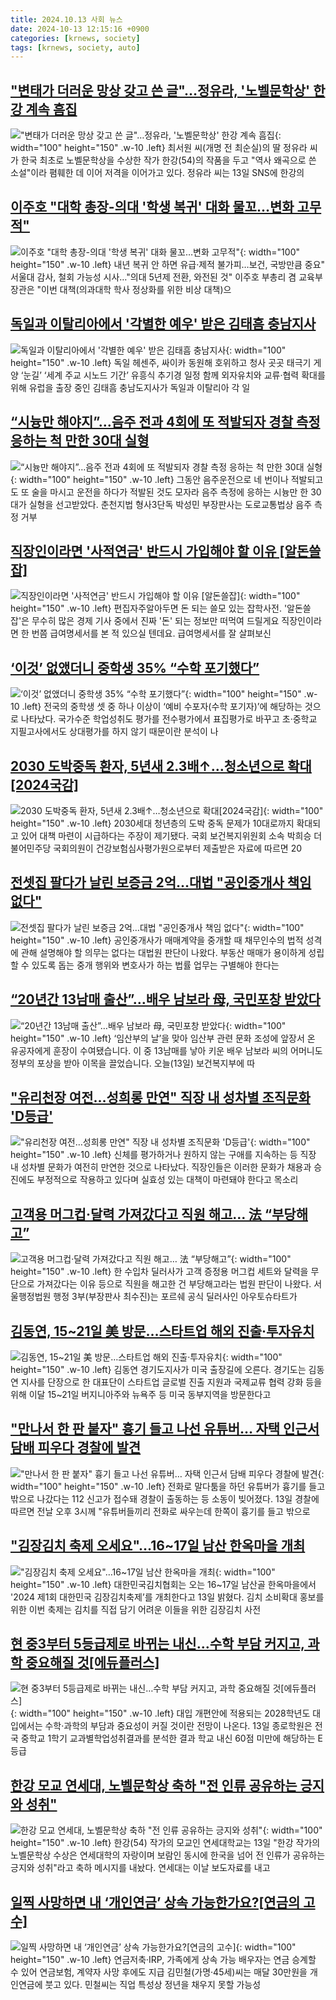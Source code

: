 ```yaml
---
title: 2024.10.13 사회 뉴스
date: 2024-10-13 12:15:16 +0900
categories: [krnews, society]
tags: [krnews, society, auto]
---
```

## ["변태가 더러운 망상 갖고 쓴 글"…정유라, '노벨문학상' 한강 계속 흠집](https://n.news.naver.com/mnews/article/421/0007840105)

!["변태가 더러운 망상 갖고 쓴 글"…정유라, '노벨문학상' 한강 계속 흠집](https://mimgnews.pstatic.net/image/origin/421/2024/10/13/7840105.jpg?type=nf220_150){: width="100" height="150" .w-10 .left}
최서원 씨(개명 전 최순실)의 딸 정유라 씨가 한국 최초로 노벨문학상을 수상한 작가 한강(54)의 작품을 두고 "역사 왜곡으로 쓴 소설"이라 폄훼한 데 이어 저격을 이어가고 있다. 정유라 씨는 13일 SNS에 한강의

## [이주호 "대학 총장-의대 '학생 복귀' 대화 물꼬…변화 고무적"](https://n.news.naver.com/mnews/article/001/0014979407)

![이주호 "대학 총장-의대 '학생 복귀' 대화 물꼬…변화 고무적"](https://mimgnews.pstatic.net/image/origin/001/2024/10/13/14979407.jpg?type=nf220_150){: width="100" height="150" .w-10 .left}
내년 복귀 안 하면 유급·제적 불가피…보건, 국방만큼 중요" 서울대 감사, 철회 가능성 시사…"의대 5년제 전환, 와전된 것" 이주호 부총리 겸 교육부 장관은 "이번 대책(의과대학 학사 정상화를 위한 비상 대책)으

## [독일과 이탈리아에서 '각별한 예우' 받은 김태흠 충남지사](https://n.news.naver.com/mnews/article/629/0000328343)

![독일과 이탈리아에서 '각별한 예우' 받은 김태흠 충남지사](https://mimgnews.pstatic.net/image/origin/629/2024/10/12/328343.jpg?type=nf220_150){: width="100" height="150" .w-10 .left}
독일 헤센주, 싸이카 동원해 호위하고 청사 곳곳 태극기 게양 ‘눈길’ ‘세계 주교 시노드 기간’ 유흥식 추기경 일정 함께 외자유치와 교류·협력 확대를 위해 유럽을 출장 중인 김태흠 충남도지사가 독일과 이탈리아 각 일

## [“시늉만 해야지”…음주 전과 4회에 또 적발되자 경찰 측정 응하는 척 만한 30대 실형](https://n.news.naver.com/mnews/article/087/0001072133)

![“시늉만 해야지”…음주 전과 4회에 또 적발되자 경찰 측정 응하는 척 만한 30대 실형](https://mimgnews.pstatic.net/image/origin/087/2024/10/13/1072133.jpg?type=nf220_150){: width="100" height="150" .w-10 .left}
그동안 음주운전으로 네 번이나 적발되고도 또 술을 마시고 운전을 하다가 적발된 것도 모자라 음주 측정에 응하는 시늉만 한 30대가 실형을 선고받았다. 춘천지법 형사3단독 박성민 부장판사는 도로교통법상 음주 측정 거부

## [직장인이라면 '사적연금' 반드시 가입해야 할 이유 [알돈쓸잡]](https://n.news.naver.com/mnews/article/277/0005483243)

![직장인이라면 '사적연금' 반드시 가입해야 할 이유 [알돈쓸잡]](https://mimgnews.pstatic.net/image/origin/277/2024/10/13/5483243.jpg?type=nf220_150){: width="100" height="150" .w-10 .left}
편집자주알아두면 돈 되는 쓸모 있는 잡학사전. '알돈쓸잡'은 무수히 많은 경제 기사 중에서 진짜 '돈' 되는 정보만 떠먹여 드릴게요 직장인이라면 한 번쯤 급여명세서를 본 적 있으실 텐데요. 급여명세서를 잘 살펴보신

## [‘이것’ 없앴더니 중학생 35% “수학 포기했다”](https://n.news.naver.com/mnews/article/018/0005857409)

![‘이것’ 없앴더니 중학생 35% “수학 포기했다”](https://mimgnews.pstatic.net/image/origin/018/2024/10/13/5857409.jpg?type=nf220_150){: width="100" height="150" .w-10 .left}
전국의 중학생 셋 중 하나 이상이 ‘예비 수포자(수학 포기자)’에 해당하는 것으로 나타났다. 국가수준 학업성취도 평가를 전수평가에서 표집평가로 바꾸고 초·중학교 지필고사에서도 상대평가를 하지 않기 때문이란 분석이 나

## [2030 도박중독 환자, 5년새 2.3배↑…청소년으로 확대[2024국감]](https://n.news.naver.com/mnews/article/018/0005857457)

![2030 도박중독 환자, 5년새 2.3배↑…청소년으로 확대[2024국감]](https://mimgnews.pstatic.net/image/origin/018/2024/10/13/5857457.jpg?type=nf220_150){: width="100" height="150" .w-10 .left}
2030세대 청년층의 도박 중독 문제가 10대로까지 확대되고 있어 대책 마련이 시급하다는 주장이 제기됐다. 국회 보건복지위원회 소속 박희승 더불어민주당 국회의원이 건강보험심사평가원으로부터 제출받은 자료에 따르면 20

## [전셋집 팔다가 날린 보증금 2억…대법 "공인중개사 책임 없다"](https://n.news.naver.com/mnews/article/008/0005099768)

![전셋집 팔다가 날린 보증금 2억…대법 "공인중개사 책임 없다"](https://mimgnews.pstatic.net/image/origin/008/2024/10/13/5099768.jpg?type=nf220_150){: width="100" height="150" .w-10 .left}
공인중개사가 매매계약을 중개할 때 채무인수의 법적 성격에 관해 설명해야 할 의무는 없다는 대법원 판단이 나왔다. 부동산 매매가 용이하게 성립할 수 있도록 돕는 중개 행위와 변호사가 하는 법률 업무는 구별해야 한다는

## [“20년간 13남매 출산”…배우 남보라 母, 국민포창 받았다](https://n.news.naver.com/mnews/article/057/0001846799)

![“20년간 13남매 출산”…배우 남보라 母, 국민포창 받았다](https://mimgnews.pstatic.net/image/origin/057/2024/10/13/1846799.jpg?type=nf220_150){: width="100" height="150" .w-10 .left}
‘임산부의 날’을 맞아 임산부 관련 문화 조성에 앞장서 온 유공자에게 훈장이 수여됐습니다. 이 중 13남매를 낳아 키운 배우 남보라 씨의 어머니도 정부의 포상을 받아 이목을 끌었습니다. 오늘(13일) 보건복지부에 따

## ["유리천장 여전…성희롱 만연" 직장 내 성차별 조직문화 'D등급'](https://n.news.naver.com/mnews/article/018/0005857534)

!["유리천장 여전…성희롱 만연" 직장 내 성차별 조직문화 'D등급'](https://mimgnews.pstatic.net/image/origin/018/2024/10/13/5857534.jpg?type=nf220_150){: width="100" height="150" .w-10 .left}
신체를 평가하거나 원하지 않는 구애를 지속하는 등 직장 내 성차별 문화가 여전히 만연한 것으로 나타났다. 직장인들은 이러한 문화가 채용과 승진에도 부정적으로 작용하고 있다며 실효성 있는 대책이 마련돼야 한다고 목소리

## [고객용 머그컵·달력 가져갔다고 직원 해고… 法 “부당해고”](https://n.news.naver.com/mnews/article/025/0003393004)

![고객용 머그컵·달력 가져갔다고 직원 해고… 法 “부당해고”](https://mimgnews.pstatic.net/image/origin/025/2024/10/13/3393004.jpg?type=nf220_150){: width="100" height="150" .w-10 .left}
한 수입차 딜러사가 고객 증정용 머그컵 세트와 달력을 무단으로 가져갔다는 이유 등으로 직원을 해고한 건 부당해고라는 법원 판단이 나왔다. 서울행정법원 행정 3부(부장판사 최수진)는 포르쉐 공식 딜러사인 아우토슈타트가

## [김동연, 15~21일 美 방문…스타트업 해외 진출·투자유치](https://n.news.naver.com/mnews/article/277/0005483297)

![김동연, 15~21일 美 방문…스타트업 해외 진출·투자유치](https://mimgnews.pstatic.net/image/origin/277/2024/10/13/5483297.jpg?type=nf220_150){: width="100" height="150" .w-10 .left}
김동연 경기도지사가 미국 출장길에 오른다. 경기도는 김동연 지사를 단장으로 한 대표단이 스타트업 글로벌 진출 지원과 국제교류 협력 강화 등을 위해 이달 15~21일 버지니아주와 뉴욕주 등 미국 동부지역을 방문한다고

## ["만나서 한 판 붙자" 흉기 들고 나선 유튜버… 자택 인근서 담배 피우다 경찰에 발견](https://n.news.naver.com/mnews/article/082/0001292463)

!["만나서 한 판 붙자" 흉기 들고 나선 유튜버… 자택 인근서 담배 피우다 경찰에 발견](https://mimgnews.pstatic.net/image/origin/082/2024/10/13/1292463.jpg?type=nf220_150){: width="100" height="150" .w-10 .left}
전화로 말다툼을 하던 유튜버가 흉기를 들고 밖으로 나갔다는 112 신고가 접수돼 경찰이 출동하는 등 소동이 빚어졌다. 13일 경찰에 따르면 전날 오후 3시께 "유튜버들끼리 전화로 싸우는데 한쪽이 흉기를 들고 밖으로

## ["김장김치 축제 오세요"…16~17일 남산 한옥마을 개최](https://n.news.naver.com/mnews/article/003/0012835774)

!["김장김치 축제 오세요"…16~17일 남산 한옥마을 개최](https://mimgnews.pstatic.net/image/origin/003/2024/10/13/12835774.jpg?type=nf220_150){: width="100" height="150" .w-10 .left}
대한민국김치협회는 오는 16~17일 남산골 한옥마을에서 '2024 제1회 대한민국 김장김치축제’를 개최한다고 13일 밝혔다. 김치 소비확대 홍보를 위한 이번 축제는 김치를 직접 담기 어려운 이들을 위한 김장김치 사전

## [현 중3부터 5등급제로 바뀌는 내신…수학 부담 커지고, 과학 중요해질 것[에듀플러스]](https://n.news.naver.com/mnews/article/030/0003246709)

![현 중3부터 5등급제로 바뀌는 내신…수학 부담 커지고, 과학 중요해질 것[에듀플러스]](https://mimgnews.pstatic.net/image/origin/030/2024/10/13/3246709.jpg?type=nf220_150){: width="100" height="150" .w-10 .left}
대입 개편안에 적용되는 2028학년도 대입에서는 수학·과학의 부담과 중요성이 커질 것이란 전망이 나온다. 13일 종로학원은 전국 중학교 1학기 교과별학업성취결과를 분석한 결과 학교 내신 60점 미만에 해당하는 E등급

## [한강 모교 연세대, 노벨문학상 축하 "전 인류 공유하는 긍지와 성취"](https://n.news.naver.com/mnews/article/079/0003947047)

![한강 모교 연세대, 노벨문학상 축하 "전 인류 공유하는 긍지와 성취"](https://mimgnews.pstatic.net/image/origin/079/2024/10/13/3947047.jpg?type=nf220_150){: width="100" height="150" .w-10 .left}
한강(54) 작가의 모교인 연세대학교는 13일 "한강 작가의 노벨문학상 수상은 연세대학의 자랑이며 보람인 동시에 한국을 넘어 전 인류가 공유하는 긍지와 성취"라고 축하 메시지를 내놨다. 연세대는 이날 보도자료를 내고

## [일찍 사망하면 내 ‘개인연금’ 상속 가능한가요?[연금의 고수]](https://n.news.naver.com/mnews/article/366/0001023782)

![일찍 사망하면 내 ‘개인연금’ 상속 가능한가요?[연금의 고수]](https://mimgnews.pstatic.net/image/origin/366/2024/10/13/1023782.jpg?type=nf220_150){: width="100" height="150" .w-10 .left}
연금저축·IRP, 가족에게 상속 가능 배우자는 연금 승계할 수 있어 연금보험, 계약자 사망 후에도 지급 김민철(가명·45세)씨는 매달 30만원을 개인연금에 붓고 있다. 민철씨는 직업 특성상 정년을 채우지 못할 가능성

